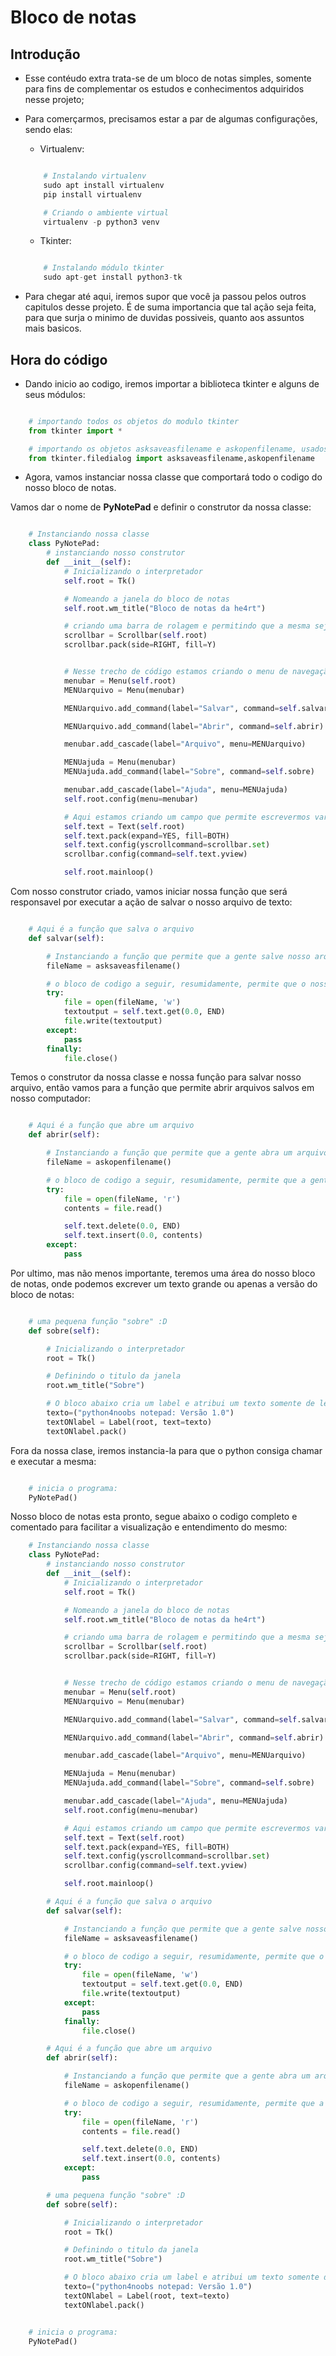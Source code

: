 # Bloco de notas

## Introdução

- Esse contéudo extra trata-se de um bloco de notas simples, somente para fins de complementar os estudos e conhecimentos adquiridos nesse projeto;
- Para comerçarmos, precisamos estar a par de algumas configurações, sendo elas:

    - Virtualenv:
    ```python

        # Instalando virtualenv
        sudo apt install virtualenv
        pip install virtualenv

        # Criando o ambiente virtual
        virtualenv -p python3 venv
    ```

    - Tkinter:
    ```python

        # Instalando módulo tkinter
        sudo apt-get install python3-tk 
    ```

- Para chegar até aqui, iremos supor que você ja passou pelos outros capitulos desse projeto. É de suma importancia que tal ação seja feita, para que surja o minimo de duvidas possiveis, quanto aos assuntos mais basicos.


## Hora do código

- Dando inicio ao codigo, iremos importar a biblioteca tkinter e alguns de seus módulos:

```python

    # importando todos os objetos do modulo tkinter
    from tkinter import *

    # importando os objetos asksaveasfilename e askopenfilename, usados para salvar e abrir arquivos.
    from tkinter.filedialog import asksaveasfilename,askopenfilename
```

- Agora, vamos instanciar nossa classe que comportará todo o codigo do nosso bloco de notas.

Vamos dar o nome de __PyNotePad__ e definir o construtor da nossa classe:


```python

    # Instanciando nossa classe
    class PyNotePad:
        # instanciando nosso construtor 
        def __init__(self):
            # Inicializando o interpretador
            self.root = Tk() 

            # Nomeando a janela do bloco de notas
            self.root.wm_title("Bloco de notas da he4rt")

            # criando uma barra de rolagem e permitindo que a mesma seja "ativada" quando for necessario. 
            scrollbar = Scrollbar(self.root)
            scrollbar.pack(side=RIGHT, fill=Y)


            # Nesse trecho de código estamos criando o menu de navegação do nosso bloco de notas.
            menubar = Menu(self.root)
            MENUarquivo = Menu(menubar)

            MENUarquivo.add_command(label="Salvar", command=self.salvar)

            MENUarquivo.add_command(label="Abrir", command=self.abrir)

            menubar.add_cascade(label="Arquivo", menu=MENUarquivo)

            MENUajuda = Menu(menubar)
            MENUajuda.add_command(label="Sobre", command=self.sobre)

            menubar.add_cascade(label="Ajuda", menu=MENUajuda)
            self.root.config(menu=menubar)

            # Aqui estamos criando um campo que permite escrevermos varias linhas de texto.
            self.text = Text(self.root)
            self.text.pack(expand=YES, fill=BOTH)
            self.text.config(yscrollcommand=scrollbar.set)
            scrollbar.config(command=self.text.yview)

            self.root.mainloop()
```

Com nosso construtor criado, vamos iniciar nossa função que será responsavel por executar a ação de salvar o nosso arquivo de texto:


```python

    # Aqui é a função que salva o arquivo
    def salvar(self): 

        # Instanciando a função que permite que a gente salve nosso arquivo e execute a janela de dialogo para escolher o local onde será salvo e o nome do arquivo.
        fileName = asksaveasfilename()

        # o bloco de codigo a seguir, resumidamente, permite que o nosso arquivo seja salvo, porém essa execução vem dentro de um bloco try/except/finally, fazendo com que a coordenação da ação seja feita de forma primordial.
        try:
            file = open(fileName, 'w')
            textoutput = self.text.get(0.0, END)
            file.write(textoutput)
        except:
            pass
        finally:
            file.close()
```


Temos o construtor da nossa classe e nossa função para salvar nosso arquivo, então vamos para a função que permite abrir arquivos salvos em nosso computador:

```python

    # Aqui é a função que abre um arquivo
    def abrir(self):

        # Instanciando a função que permite que a gente abra um arquivo salvo em nosso computador.
        fileName = askopenfilename()

        # o bloco de codigo a seguir, resumidamente, permite que a gente possa abrir um arquivo dentro do nosso bloco de notas, porém essa execução vem dentro de um bloco try/except/finally, fazendo com que a coordenação da ação seja feita de forma primordial.
        try:
            file = open(fileName, 'r')
            contents = file.read()

            self.text.delete(0.0, END)
            self.text.insert(0.0, contents)
        except:
            pass
```

Por ultimo, mas não menos importante, teremos uma área do nosso bloco de notas, onde podemos excrever um texto grande ou apenas a versão do bloco de notas:


```python

    # uma pequena função "sobre" :D
    def sobre(self):

        # Inicializando o interpretador
        root = Tk()

        # Definindo o titulo da janela
        root.wm_title("Sobre")

        # O bloco abaixo cria um label e atribui um texto somente de leitura (intuito do widget label)
        texto=("python4noobs notepad: Versão 1.0")
        textONlabel = Label(root, text=texto)
        textONlabel.pack() 
```

Fora da nossa clase, iremos instancia-la para que o python consiga chamar e executar a mesma:

```python

    # inicia o programa:
    PyNotePad()
```

Nosso bloco de notas esta pronto, segue abaixo o codigo completo e comentado para facilitar a visualização e entendimento do mesmo:

```python
    # Instanciando nossa classe
    class PyNotePad:
        # instanciando nosso construtor 
        def __init__(self):
            # Inicializando o interpretador
            self.root = Tk() 

            # Nomeando a janela do bloco de notas
            self.root.wm_title("Bloco de notas da he4rt")

            # criando uma barra de rolagem e permitindo que a mesma seja "ativada" quando for necessario. 
            scrollbar = Scrollbar(self.root)
            scrollbar.pack(side=RIGHT, fill=Y)


            # Nesse trecho de código estamos criando o menu de navegação do nosso bloco de notas.
            menubar = Menu(self.root)
            MENUarquivo = Menu(menubar)

            MENUarquivo.add_command(label="Salvar", command=self.salvar)

            MENUarquivo.add_command(label="Abrir", command=self.abrir)

            menubar.add_cascade(label="Arquivo", menu=MENUarquivo)

            MENUajuda = Menu(menubar)
            MENUajuda.add_command(label="Sobre", command=self.sobre)

            menubar.add_cascade(label="Ajuda", menu=MENUajuda)
            self.root.config(menu=menubar)

            # Aqui estamos criando um campo que permite escrevermos varias linhas de texto.
            self.text = Text(self.root)
            self.text.pack(expand=YES, fill=BOTH)
            self.text.config(yscrollcommand=scrollbar.set)
            scrollbar.config(command=self.text.yview)

            self.root.mainloop()

        # Aqui é a função que salva o arquivo
        def salvar(self): 

            # Instanciando a função que permite que a gente salve nosso arquivo e execute a janela de dialogo para escolher o local onde será salvo e o nome do arquivo.
            fileName = asksaveasfilename()

            # o bloco de codigo a seguir, resumidamente, permite que o nosso arquivo seja salvo, porém essa execução vem dentro de um bloco try/except/finally, fazendo com que a coordenação da ação seja feita de forma primordial.
            try:
                file = open(fileName, 'w')
                textoutput = self.text.get(0.0, END)
                file.write(textoutput)
            except:
                pass
            finally:
                file.close()

        # Aqui é a função que abre um arquivo
        def abrir(self):

            # Instanciando a função que permite que a gente abra um arquivo salvo em nosso computador.
            fileName = askopenfilename()

            # o bloco de codigo a seguir, resumidamente, permite que a gente possa abrir um arquivo dentro do nosso bloco de notas, porém essa execução vem dentro de um bloco try/except/finally, fazendo com que a coordenação da ação seja feita de forma primordial.
            try:
                file = open(fileName, 'r')
                contents = file.read()

                self.text.delete(0.0, END)
                self.text.insert(0.0, contents)
            except:
                pass

        # uma pequena função "sobre" :D
        def sobre(self):

            # Inicializando o interpretador
            root = Tk()

            # Definindo o titulo da janela
            root.wm_title("Sobre")

            # O bloco abaixo cria um label e atribui um texto somente de leitura (intuito do widget label)
            texto=("python4noobs notepad: Versão 1.0")
            textONlabel = Label(root, text=texto)
            textONlabel.pack()


    # inicia o programa:
    PyNotePad()
```